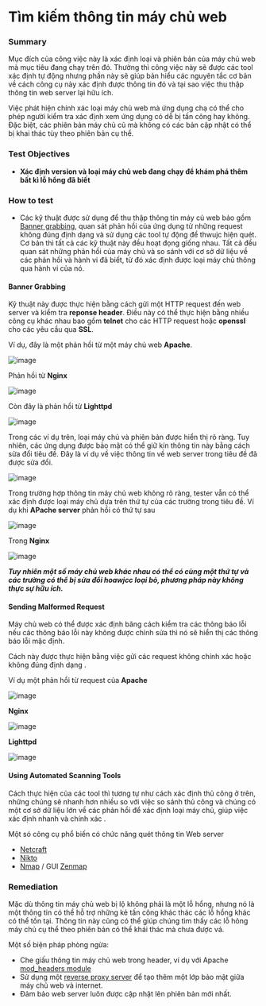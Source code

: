 # Tìm kiếm thông tin máy chủ web


### Summary

Mục đích của công việc này là xác định loại và phiên bản của máy chủ web mà mục tiêu đang chạy trên đó. Thường thì công việc này sẽ được các tool xác định tự động 
nhưng phần này sẽ giúp bản hiểu các nguyên tắc cơ bản về cách công cụ này xác định được thông tin đó và tại sao việc thu thập thông tin web server lại hữu ích.

Việc phát hiện chính xác loại máy chủ web mà ứng dụng chạ có thể cho phép người kiểm tra xác định xem ứng dụng có dễ bị tấn công hay không. Đặc biệt, các phiên bản máy chủ cũ mà không có các bản cập nhật có thể bị khai thác tùy theo phiên bản cụ thể.

### Test Objectives

- __Xác định version và loại máy chủ web đang chạy để khám phá thêm bất kì lỗ hổng đã biết__

### How to test 

- Các kỹ thuật được sử dụng để thu thập thông tin máy củ web bảo gồm [Banner grabbing](https://en.wikipedia.org/wiki/Banner_grabbing), quan sát phản hồi của ứng dụng từ những request không đúng định dạng và sử dụng các tool tự động để thwujc hiện quét.
Cơ bản thì tất cả các kỹ thuật này đều hoạt đọng giống nhau. Tất cả đều quan sát những phản hồi của máy chủ và so sánh với cơ sở dữ liệu về các phản hồi và hành vi đã biết, từ đó xác định được loại máy chủ thông qua hành vi của nó.

#### Banner Grabbing

Kỹ thuật này được thực hiện bằng cách gửi một HTTP request đến web server và kiểm tra __reponse header__. Điều này có thể thực hiện bằng nhiều công cụ khác nhau bao gồm __telnet__ cho các HTTP request hoặc __openssl__ cho các yêu cầu qua __SSL__.

Ví dụ, đây là một phản hồi từ một máy chủ web __Apache__.

![image](https://user-images.githubusercontent.com/83699106/133518128-7e9e6d35-8ca7-432e-8903-ec1b4e67421e.png)

Phản hồi từ __Nginx__

![image](https://user-images.githubusercontent.com/83699106/133518175-0f8e2eac-df84-4041-9667-eec5f5118368.png)

Còn đây là phản hồi từ __Lighttpd__

![image](https://user-images.githubusercontent.com/83699106/133518196-1adc9095-7be7-497d-81b8-7c0d8240dd7c.png)

Trong các ví dụ trên, loại máy chủ và phiên bản được hiển thị rõ ràng. Tuy nhiên, các ứng dụng được bảo mật có thể giữ kín thông tin này bằng cách sửa đổi tiêu đề. Đây là ví dụ về việc thông tin về web server trong tiêu đề đã được sửa đổi.

![image](https://user-images.githubusercontent.com/83699106/133518513-9902e78e-9260-4a90-8099-cae03d4ee2d7.png)

Trong trường hợp thông tin máy chủ web không rõ ràng, tester vẫn có thể xác định được loại máy chủ dựa trên thứ tự của các trường trong tiêu đề. Ví dụ khi __APache server__ phản hồi có thứ tự sau

![image](https://user-images.githubusercontent.com/83699106/133518774-cecde4e2-1d75-4105-8c29-e07b75844bbc.png)

Trong __Nginx__

![image](https://user-images.githubusercontent.com/83699106/133518828-1eeab8e1-3ed9-4419-b6f4-9390117f3c07.png)


__*Tuy nhiên một số máy chủ web khác nhau có thể có cùng một thứ tự và các trường có thể bị sửa đổi hoawjcc loại bỏ, phương pháp này không thực sự hữu ích.*__


#### Sending Malformed Request

Máy chủ web có thể được xác định băng cách kiểm tra các thông báo lỗi nếu các thông báo lỗi này không được chỉnh sửa thì nó sẽ hiển thị các thông báo lỗi mặc định.

Cách này được thực hiện bằng việc gửi các request không chính xác hoặc không đúng định dạng .

Ví dụ một phản hồi từ request của __Apache__

![image](https://user-images.githubusercontent.com/83699106/133519548-f886935d-134f-4112-8a2c-16cd90dfe5f4.png)


__Nginx__

![image](https://user-images.githubusercontent.com/83699106/133519567-21319fae-c9b6-48fe-af87-29b8134624c1.png)

__Lighttpd__

![image](https://user-images.githubusercontent.com/83699106/133519596-eab34150-6407-4466-8b32-bdace06162bc.png)


#### Using Automated Scanning Tools

Cách thực hiện của các tool thì tương tự như cách xác định thủ công ở trên, những chúng sẽ nhanh hơn nhiều so với việc so sánh thủ công và chúng có một cơ sở dữ liệu lớn về các phản hồi để xác định loại máy chủ, giúp việc xác định nhanh và chính xác .

Một só công cụ phổ biến có chức năng quét thông tin Web server

- [Netcraft](https://toolbar.netcraft.com/site_report)
- [Nikto](https://github.com/sullo/nikto)
- [Nmap](https://nmap.org/) / GUI [Zenmap](https://nmap.org/zenmap/)

### Remediation

Mặc dù thông tin máy chủ web bị lộ không phải là một lỗ hổng, nhưng nó là một thông tin có thể hỗ trợ những kẻ tấn công khác thác các lỗ hổng khác có thể tồn tại. Thông tin này cũng có thể giúp chúng tìm thấy các lỗ hỏng máy chủ cụ thể theo phiên bản có thể khái thác mà chưa được vá.

Một số biện pháp phòng ngừa:

- Che giấu thông tin máy chủ web trong header, ví dụ với Apache [mod_headers module](https://httpd.apache.org/docs/current/mod/mod_headers.html)
- Sử dụng một [reverse proxy server](https://en.wikipedia.org/wiki/Proxy_server#Reverse_proxies) để tạo thêm một lớp bảo mật giữa máy chủ web và internet.
- Đảm bảo web server luôn được cập nhật lên phiên bản mới nhất.

